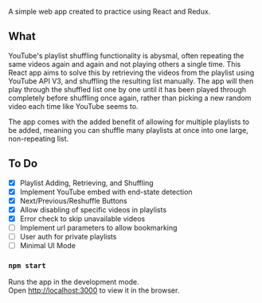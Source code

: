 A simple web app created to practice using React and Redux.

## What

YouTube's playlist shuffling functionality is abysmal, often repeating the same videos again and again and not playing others a single time. This React app aims to solve this by retrieving the videos from the playlist using YouTube API V3, and shuffling the resulting list manually. The app will then play through the shuffled list one by one until it has been played through completely before shuffling once again, rather than picking a new random video each time like YouTube seems to.

The app comes with the added benefit of allowing for multiple playlists to be added, meaning you can shuffle many playlists at once into one large, non-repeating list.

## To Do

- [x] Playlist Adding, Retrieving, and Shuffling
- [x] Implement YouTube embed with end-state detection
- [x] Next/Previous/Reshuffle Buttons
- [x] Allow disabling of specific videos in playlists
- [x] Error check to skip unavailable videos
- [ ] Implement url parameters to allow bookmarking
- [ ] User auth for private playlists
- [ ] Minimal UI Mode

### `npm start`

Runs the app in the development mode.<br />
Open [http://localhost:3000](http://localhost:3000) to view it in the browser.